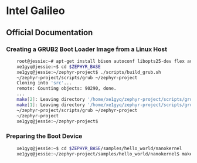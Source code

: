 Intel Galileo
==

## Official Documentation

### Creating a GRUB2 Boot Loader Image from a Linux Host

```sh
    root@jessie:~# apt-get install bison autoconf libopts25-dev flex automake
    xe1gyq@jessie:~$ cd $ZEPHYR_BASE
    xe1gyq@jessie:~/zephyr-project$ ./scripts/build_grub.sh
    ~/zephyr-project/scripts/grub ~/zephyr-project
    Cloning into 'src'...
    remote: Counting objects: 90290, done.
    ...
    make[2]: Leaving directory '/home/xe1gyq/zephyr-project/scripts/grub/src/util/bash-completion.d'
    make[1]: Leaving directory '/home/xe1gyq/zephyr-project/scripts/grub/src'
    ~/zephyr-project/scripts/grub ~/zephyr-project
    ~/zephyr-project
    xe1gyq@jessie:~/zephyr-project$
```

### Preparing the Boot Device

```sh
    xe1gyq@jessie:~$ cd $ZEPHYR_BASE/samples/hello_world/nanokernel
    xe1gyq@jessie:~/zephyr-project/samples/hello_world/nanokernel$ make BOARD=galileo
```